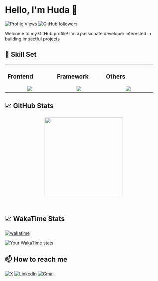 # Hello, I'm Huda 👋 
![Profile Views](https://komarev.com/ghpvc/?username=HudaNasih&color=blue) ![GitHub followers](https://img.shields.io/github/followers/HudaNasih) 

Welcome to my GitHub profile! I'm a passionate developer interested in building impactful projects

## 💼 Skill Set

<table><tr><td valign="top" width="25%">

### Frontend  
<a href="https://github.com/HudaNasih">
<div align="center">  
       <img src="https://skillicons.dev/icons?i=html,css,bootstrap,js,ts&perline=4" /> 
</div>
</a>
 </td><td valign="top" width="25%">
        
### Framework
<a href="https://github.com/HudaNasih">
<div align="center">
       <img src="https://skillicons.dev/icons?i=vuejs&perline=4" /> 
</div>
</a>

</td><td valign="top" width="25%">
  
### Others
<a href="https://github.com/HudaNasih">
<div align="center">
       <img src="https://skillicons.dev/icons?i=git,github,npm,figma,vscode,webstorm,discord,vscodeqt&perline=4" /> 
</div>
</a>
</td>
</tr></table>

## 📈 GitHub Stats
<!-- Activity Graph -->
<p align="center">
  <a href="https://github.com/HudaNasih">
    <img height=250 src="https://github-readme-activity-graph.vercel.app/graph?username=HudaNasih&bg_color=282c34&color=FDFD96&line=FDFD96&point=FFFFFF&area_color=79FE96&border_radius=24.5&title_color=FDFD96&border_radius=20px"/>
  </a> 
</p>

<br>

## 📈 WakaTime Stats
[![wakatime](https://wakatime.com/badge/user/7167d209-9c93-4c60-9c6d-36af38aa64b5.svg)](https://wakatime.com/@7167d209-9c93-4c60-9c6d-36af38aa64b5) 

[![Your WakaTime stats](https://github-readme-stats.vercel.app/api/wakatime?username=HudaNasih)](https://github.com/HudaNasih/github-readme-stats)

## 📫 How to reach me
[![X](https://img.shields.io/badge/X-informational?style=flat-square&logo=X&logoColor=white)](https://www.twitter.com/Huda_Nasih/)
[![LinkedIn](https://img.shields.io/badge/LinkedIn-%D0%BD%CF%85dasarkawt?style=flat-square&logo=linkedin&logoColor=white)](https://www.linkedin.com/in/%D0%BD%CF%85dasarkawt)
[![Gmail](https://img.shields.io/badge/Gmail-informational?style=flat-square&color=EA4335&logo=gmail&logoColor=white)](mailto:hudayk21@gmail.com?subject=Hey!)
<!--
**HudaNasih/HudaNasih** is a ✨ _special_ ✨ repository because its `README.md` (this file) appears on your GitHub profile.

Here are some ideas to get you started:

- 🔭 I’m currently working on ...
- 🌱 I’m currently learning ...
- 👯 I’m looking to collaborate on ...
- 🤔 I’m looking for help with ...
- 💬 Ask me about ...
- 📫 How to reach me: ...
- 😄 Pronouns: ...
- ⚡ Fun fact: ...
-->
